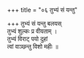 +++
title = "०६ तुभ्यं सं यन्तु"

+++
तुभ्यं सं यन्तु बलयस्  
तुभ्यं शुल्कः प्र वीयताम् ।  
तुभ्यं विराट् पयो दुहां  
त्वां वाञ्छन्तु विशो महीः ॥